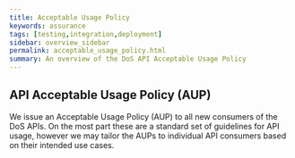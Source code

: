 ```yaml
---
title: Acceptable Usage Policy
keywords: assurance
tags: [testing,integration,deployment]
sidebar: overview_sidebar
permalink: acceptable_usage_policy.html
summary: An overview of the DoS API Acceptable Usage Policy
---
```


## API Acceptable Usage Policy (AUP)

We issue an Acceptable Usage Policy (AUP) to all new consumers of the DoS APIs. On the most part these are a standard set of guidelines for API usage, however we may tailor the AUPs to individual API consumers based on their intended use cases.
